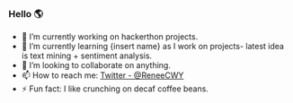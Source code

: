 ### Hello 🌎

- 🔭 I’m currently working on hackerthon projects.
- 🌱 I’m currently learning {insert name} as I work on projects- latest idea is text mining + sentiment analysis.
- 👯 I’m looking to collaborate on anything.
- 📫 How to reach me: [Twitter - @ReneeCWY](https://twitter.com/ReneeCWY)
- ⚡ Fun fact: I like crunching on decaf coffee beans.
